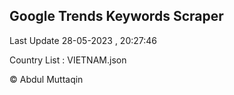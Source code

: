 

## Google Trends Keywords Scraper 
 
Last Update 28-05-2023 , 20:27:46

Country List :
VIETNAM.json



© Abdul Muttaqin 
